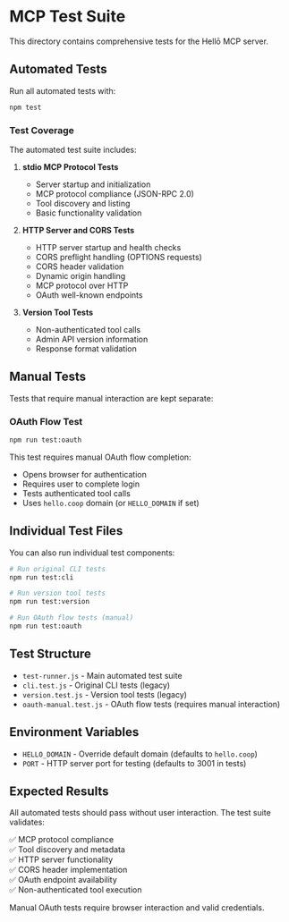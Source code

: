 # MCP Test Suite

This directory contains comprehensive tests for the Hellō MCP server.

## Automated Tests

Run all automated tests with:
```bash
npm test
```

### Test Coverage

The automated test suite includes:

1. **stdio MCP Protocol Tests**
   - Server startup and initialization
   - MCP protocol compliance (JSON-RPC 2.0)
   - Tool discovery and listing
   - Basic functionality validation

2. **HTTP Server and CORS Tests**
   - HTTP server startup and health checks
   - CORS preflight handling (OPTIONS requests)
   - CORS header validation
   - Dynamic origin handling
   - MCP protocol over HTTP
   - OAuth well-known endpoints

3. **Version Tool Tests**
   - Non-authenticated tool calls
   - Admin API version information
   - Response format validation

## Manual Tests

Tests that require manual interaction are kept separate:

### OAuth Flow Test
```bash
npm run test:oauth
```

This test requires manual OAuth flow completion:
- Opens browser for authentication
- Requires user to complete login
- Tests authenticated tool calls
- Uses `hello.coop` domain (or `HELLO_DOMAIN` if set)

## Individual Test Files

You can also run individual test components:

```bash
# Run original CLI tests
npm run test:cli

# Run version tool tests
npm run test:version

# Run OAuth flow tests (manual)
npm run test:oauth
```

## Test Structure

- `test-runner.js` - Main automated test suite
- `cli.test.js` - Original CLI tests (legacy)
- `version.test.js` - Version tool tests (legacy)
- `oauth-manual.test.js` - OAuth flow tests (requires manual interaction)

## Environment Variables

- `HELLO_DOMAIN` - Override default domain (defaults to `hello.coop`)
- `PORT` - HTTP server port for testing (defaults to 3001 in tests)

## Expected Results

All automated tests should pass without user interaction. The test suite validates:

✅ MCP protocol compliance  
✅ Tool discovery and metadata  
✅ HTTP server functionality  
✅ CORS header implementation  
✅ OAuth endpoint availability  
✅ Non-authenticated tool execution  

Manual OAuth tests require browser interaction and valid credentials.

